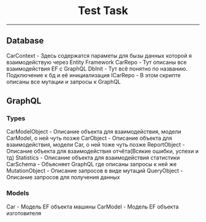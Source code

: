 <h1 align="center">Test Task</h1>

---
<h2>Database</h2>
    <p1>CarContext</p1> - <p1>Здесь содержатся параметы для бызы данных  которой я взаимодействую через Entity Framework</p1>
    <p1>CarRepo</p1> - <p1>Тут описаны все взаимодействия EF с GraphQL</p1>
    <p1>DbInit - Тут всё понятно по названию. Подключение к бд и её инициализация
    <p1>ICarRepo - В этом скрипте описаны все мутации и запросы к GraphQL

<h2>GraphQL</h2>
    <h3>Types</h3>
        <p1>CarModelObject - Описание объекта для взаимодействия, модели CarModel, о ней чуть позже 
        <p1>CarObject - Описание объекта для взаимодействия, модели Car, о ней тоже чуть позже
        <p1>ReportObject - Описание объекта для взаимодействия отчёта(Всякие ошибки, успехи и тд)
        <p1>Statistics - Описание объекта для взаимодействия статистики
        <p1>CarSchema - Объясняет GraphQL где описаны запросы к ней же
        <p1>MutationObject - Описание запросов в виде мутаций
        <p1>QueryObject - Описание запросов для получения данных
    <h3>Models</h3>
        <p1>Car - Модель EF объекта машины
        <p1>CarModel - Модель EF объекта изготовителя